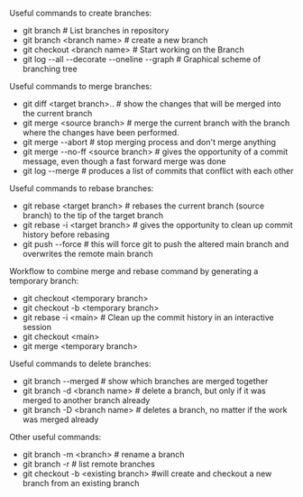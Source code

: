 Useful commands to create branches:

-   git branch \# List branches in repository
-   git branch &lt;branch name&gt; \# create a new branch
-   git checkout &lt;branch name&gt; \# Start working on the Branch
-   git log --all --decorate --oneline --graph \# Graphical scheme of
    branching tree

Useful commands to merge branches:

-   git diff &lt;target branch&gt;..
    \# show the changes that will be merged into the current branch
-   git merge &lt;source branch&gt; \# merge the current branch with the
    branch where the changes have been performed.
-   git merge --abort \# stop merging process and don't merge anything
-   git merge --no-ff &lt;source branch&gt; \# gives the opportunity of
    a commit message, even though a fast forward merge was done
-   git log --merge \# produces a list of commits that conflict with
    each other

Useful commands to rebase branches:

-   git rebase &lt;target branch&gt; \# rebases the current branch
    (source branch) to the tip of the target branch
-   git rebase -i &lt;target branch&gt; \# gives the opportunity to
    clean up commit history before rebasing
-   git push --force \# this will force git to push the altered main
    branch and overwrites the remote main branch

Workflow to combine merge and rebase command by generating a temporary
branch:

-   git checkout &lt;temporary branch&gt;
-   git checkout -b &lt;temporary branch&gt;
-   git rebase -i &lt;main&gt; \# Clean up the commit history in an
    interactive session
-   git checkout &lt;main&gt;
-   git merge &lt;temporary branch&gt;

Useful commands to delete branches:

-   git branch --merged \# show which branches are merged together
-   git branch -d &lt;branch name&gt; \# delete a branch, but only if it
    was merged to another branch already
-   git branch -D &lt;branch name&gt; \# deletes a branch, no matter if
    the work was merged already

Other useful commands:

-   git branch -m &lt;branch&gt; \# rename a branch
-   git branch -r \# list remote branches
-   git checkout -b &lt;existing branch&gt; \#will create and checkout a
    new branch from an existing branch
